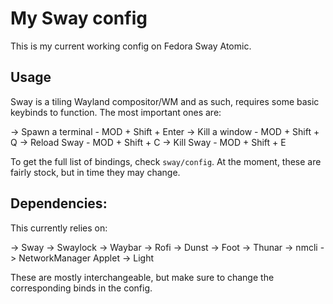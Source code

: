# My Sway config
This is my current working config on Fedora Sway Atomic.

## Usage
Sway is a tiling Wayland compositor/WM and as such, requires some basic keybinds to 
function. The most important ones are:

-> Spawn a terminal - MOD + Shift + Enter
-> Kill a window - MOD + Shift + Q
-> Reload Sway - MOD + Shift + C
-> Kill Sway - MOD + Shift + E

To get the full list of bindings, check `sway/config`. At the moment, these are
fairly stock, but in time they may change.

## Dependencies:
This currently relies on:

-> Sway
-> Swaylock
-> Waybar
-> Rofi
-> Dunst
-> Foot
-> Thunar
-> nmcli
-> NetworkManager Applet
-> Light

These are mostly interchangeable, but make sure to change the corresponding binds 
in the config.

